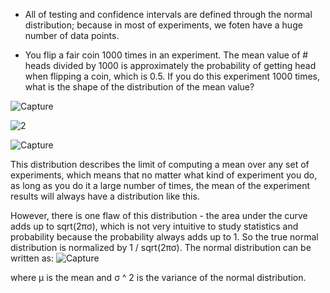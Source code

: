 - All of testing and confidence intervals are defined through the normal distribution; because in most of experiments, we foten have a huge number of data points.

- You flip a fair coin 1000 times in an experiment. The mean value of # heads divided by 1000 is approximately the probability of getting head when flipping a coin, which is 0.5. If you do this experiment 1000 times, what is the shape of the distribution of the mean value?
 
 ![Capture](https://user-images.githubusercontent.com/91827137/167325756-ee4768ab-5ce1-435e-94ac-95796913bbc8.PNG)

![2](https://user-images.githubusercontent.com/91827137/167325771-9cb19b66-cd86-44f2-9837-d3cad5ee2a00.PNG)

![Capture](https://user-images.githubusercontent.com/91827137/167329006-c88aa688-8902-4414-bb86-91eb1986755f.PNG)

This distribution describes the limit of computing a mean over any set of experiments, which means that no matter what kind of experiment you do, as long as you do it a large number of times, the mean of the experiment results will always have a distribution like this.

However, there is one flaw of this distribution - the area under the curve adds up to sqrt(2πσ), which is not very intuitive to study statistics and probability because the probability always adds up to 1. So the true normal distribution is normalized by 1 / sqrt(2πσ). The normal distribution can be written as:
![Capture](https://user-images.githubusercontent.com/91827137/167329426-adab6a6d-a41e-449b-b7fa-055f8eac95ff.PNG)

where μ is the mean and σ ^ 2 is the variance of the normal distribution.

